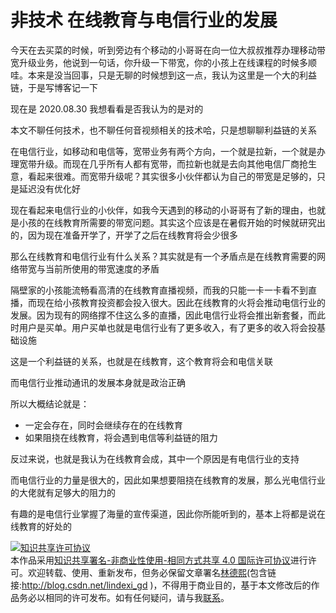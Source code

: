 # 非技术 在线教育与电信行业的发展

今天在去买菜的时候，听到旁边有个移动的小哥哥在向一位大叔叔推荐办理移动带宽升级业务，他说到一句话，你升级一下带宽，你的小孩上在线课程的时候多顺哇。本来是没当回事，只是无聊的时候想到这一点，我认为这里是一个大的利益链，于是写博客记一下

<!--more-->
<!-- CreateTime:2020/8/31 12:30:28 -->



现在是 2020.08.30 我想看看是否我认为的是对的

本文不聊任何技术，也不聊任何音视频相关的技术哈，只是想聊聊利益链的关系

在电信行业，如移动和电信等，宽带业务有两个方向，一个就是拉新，一个就是办理宽带升级。而现在几乎所有人都有宽带，而拉新也就是去向其他电信厂商抢生意，看起来很难。而宽带升级呢？其实很多小伙伴都认为自己的带宽是足够的，只是延迟没有优化好

现在看起来电信行业的小伙伴，如我今天遇到的移动的小哥哥有了新的理由，也就是小孩的在线教育所需要的带宽问题。其实这个应该是在暑假开始的时候就研究出的，因为现在准备开学了，开学了之后在线教育将会少很多

那么在线教育和电信行业有什么关系？其实就是有一个矛盾点是在线教育需要的网络带宽与当前所使用的带宽速度的矛盾

隔壁家的小孩能流畅看高清的在线教育直播视频，而我的只能一卡一卡看不到直播，而现在给小孩教育投资都会投入很大。因此在线教育的火将会推动电信行业的发展。因为现有的网络撑不住这么多的直播，因此电信行业将会推出新套餐，而此时用户是买单。用户买单也就是电信行业有了更多收入，有了更多的收入将会投基础设施

这是一个利益链的关系，也就是在线教育，这个教育将会和电信关联

而电信行业推动通讯的发展本身就是政治正确

所以大概结论就是：

- 一定会存在，同时会继续存在的在线教育
- 如果阻挠在线教育，将会遇到电信等利益链的阻力

反过来说，也就是我认为在线教育会成，其中一个原因是有电信行业的支持

而电信行业的力量是很大的，因此如果想要阻挠在线教育的发展，那么光电信行业的大佬就有足够大的阻力的

有趣的是电信行业掌握了海量的宣传渠道，因此你所能听到的，基本上将都是说在线教育的好处的

<a rel="license" href="http://creativecommons.org/licenses/by-nc-sa/4.0/"><img alt="知识共享许可协议" style="border-width:0" src="https://licensebuttons.net/l/by-nc-sa/4.0/88x31.png" /></a><br />本作品采用<a rel="license" href="http://creativecommons.org/licenses/by-nc-sa/4.0/">知识共享署名-非商业性使用-相同方式共享 4.0 国际许可协议</a>进行许可。欢迎转载、使用、重新发布，但务必保留文章署名[林德熙](http://blog.csdn.net/lindexi_gd)(包含链接:http://blog.csdn.net/lindexi_gd )，不得用于商业目的，基于本文修改后的作品务必以相同的许可发布。如有任何疑问，请与我[联系](mailto:lindexi_gd@163.com)。
